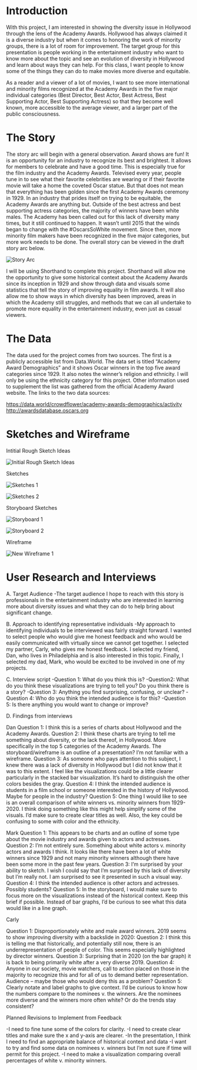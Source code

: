 # Introduction

With this project, I am interested in showing the diversity issue in Hollywood through the lens of the Academy Awards. Hollywood has always claimed it is a diverse industry but when it comes to honoring the work of minority groups, there is a lot of room for improvement. The target group for this presentation is people working in the entertainment industry who want to know more about the topic and see an evolution of diversity in Hollywood and learn about ways they can help. For this class, I want people to know some of the things they can do to make movies more diverse and equitable.

As a reader and a viewer of a lot of movies, I want to see more international and minority films recognized at the Academy Awards in the five major individual categories (Best Director, Best Actor, Best Actress, Best Supporting Actor, Best Supporting Actress) so that they become well known, more accessible to the average viewer, and a larger part of the public consciousness.


# The Story

The story arc will begin with a general observation. Award shows are fun! It is an opportunity for an industry to recognize its best and brightest. It allows for members to celebrate and have a good time. This is especially true for the film industry and the Academy Awards. Televised every year, people tune in to see what their favorite celebrities are wearing or if their favorite movie will take a home the coveted Oscar statue. But that does not mean that everything has been golden since the first Academy Awards ceremony in 1929. 
In an industry that prides itself on trying to be equitable, the Academy Awards are anything but. Outside of the best actress and best supporting actress categories, the majority of winners have been white males. The Academy has been called out for this lack of diversity many times, but it still continued to happen. It wasn’t until 2015 that the winds began to change with the #OscarsSoWhite movement. Since then, more minority film makers have been recognized in the five major categories, but more work needs to be done. The overall story can be viewed in the draft story arc below.


![Story Arc](https://user-images.githubusercontent.com/67565047/88598913-6b969c80-d038-11ea-8898-7409023d7fca.jpg)

I will be using Shorthand to complete this project. Shorthand will allow me the opportunity to give some historical context about the Academy Awards since its inception in 1929 and show through data and visuals some statistics that tell the story of improving equality in film awards. It will also allow me to show ways in which diversity has been improved, areas in which the Academy still struggles, and methods that we can all undertake to promote more equality in the entertainment industry, even just as casual viewers.

# The Data

The data used for the project comes from two sources. The first is a publicly accessible list from
Data.World. The data set is titled “Academy Award Demographics” and it shows Oscar winners in the top five award categories since 1929. It also notes the winner’s religion and ethnicity. I will only be using the ethnicity category for this project. Other information used to supplement the list was gathered from the official Academy Award website. The links to the two data sources:

https://data.world/crowdflower/academy-awards-demographics/activity
http://awardsdatabase.oscars.org


# Sketches and Wireframe

Intitial Rough Sketch Ideas

![Initial Rough Sketch Ideas](https://user-images.githubusercontent.com/67565047/88599298-7271df00-d039-11ea-9595-8a6d494aa8ae.jpg)

Sketches

![Sketches 1](https://user-images.githubusercontent.com/67565047/88599480-dc8a8400-d039-11ea-98d2-c636bff1d431.jpg)

![Sketches 2](https://user-images.githubusercontent.com/67565047/88599535-00e66080-d03a-11ea-9ed1-d9f55dc66dad.jpg)

Storyboard Sketches

![Storyboard 1](https://user-images.githubusercontent.com/67565047/88599591-24a9a680-d03a-11ea-9b35-67d7aff10349.jpg)

![Storyboard 2](https://user-images.githubusercontent.com/67565047/88599657-46a32900-d03a-11ea-89ba-ec9d380d4186.jpg)

Wireframe

![New Wireframe 1](https://user-images.githubusercontent.com/67565047/88599804-ab5e8380-d03a-11ea-95b3-aa1bcc641d49.png)


# User Research and Interviews

A.	Target Audience
-The target audience I hope to reach with this story is professionals in the entertainment industry who are interested in learning more about diversity issues and what they can do to help bring about significant change.

B.	Approach to identifying representative individuals
-My approach to identifying individuals to be interviewed was fairly straight forward. I wanted to select people who would give me honest feedback and who would be easily communicated with virtually since we cannot get together. I selected my partner, Carly, who gives me honest feedback. I selected my friend, Dan, who lives in Philadelphia and is also interested in this topic. Finally, I selected my dad, Mark, who would be excited to be involved in one of my projects.

C.	Interview script
-Question 1: What do you think this is?
-Question2: What do you think these visualizations are trying to tell you? Do you think there is a story?
-Question 3: Anything you find surprising, confusing, or unclear?
-Question 4: Who do you think the intended audience is for this?
-Question 5: Is there anything you would want to change or improve?

D.	Findings from interviews

Dan
Question 1: I think this is a series of charts about Hollywood and the Academy Awards.
Question 2: I think these charts are trying to tell me something about diversity, or the lack thereof, in Hollywood. More specifically in the top 5 categories of the Academy Awards. The storyboard/wireframe is an outline of a presentation? I’m not familiar with a wireframe.
Question 3: As someone who pays attention to this subject, I knew there was a lack of diversity in Hollywood but I did not know that it was to this extent. I feel like the visualizations could be a little clearer particularly in the stacked bar visualization. It’s hard to distinguish the other colors besides the gray.
Question 4: I think the intended audience is students in a film school or someone interested in the history of Hollywood. Maybe for people in the industry?
Question 5: One thing I would like to see is an overall comparison of white winners vs. minority winners from 1929-2020. I think doing something like this might help simplify some of the visuals. I’d make sure to create clear titles as well. Also, the key could be confusing to some with color and the ethnicity.

Mark
Question 1: This appears to be charts and an outline of some type about the movie industry and awards given to actors and actresses.
Question 2: I’m not entirely sure. Something about white actors v. minority actors and awards I think. It looks like there have been a lot of white winners since 1929 and not many minority winners although there have been some more in the past few years. 
Question 3: I’m surprised by your ability to sketch. I wish I could say that I’m surprised by this lack of diversity but I’m really not. I am surprised to see it presented in such a visual way.
Question 4: I think the intended audience is other actors and actresses. Possibly students?
Question 5: In the storyboard, I would make sure to focus more on the visualizations instead of the historical context. Keep this brief if possible. Instead of bar graphs, I’d be curious to see what this data would like in a line graph.

Carly

Question 1: Disproportionately white and male award winners. 2019 seems to show improving diversity with a backslide in 2020:
Question 2: I think this is telling me that historically, and potentially still now, there is an underrepresentation of people of color. This seems especially highlighted by director winners.
Question 3: Surprising that in 2020 (on the bar graph) it is back to being primarily white after a very diverse 2019.
Question 4: Anyone in our society, movie watchers, call to action placed on those in the majority to recognize this and for all of us to demand better representation. Audience – maybe those who would deny this as a problem?
Question 5: Clearly notate and label graphs to give context. I’d be curious to know how the numbers compare to the nominees v. the winners. Are the nominees more diverse and the winners more often white? Or do the trends stay consistent?

Planned Revisions to Implement from Feedback

-I need to fine tune some of the colors for clarity.
-I need to create clear titles and make sure the x and y-axis are clearer.
-In the presentation, I think I need to find an appropriate balance of historical context and data
-I want to try and find some data on nominees v. winners but I’m not sure if time will permit for this project.
-I need to make a visualization comparing overall percentages of white v. minority winners.


